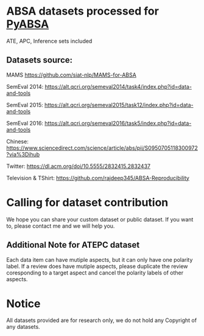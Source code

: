 # ABSA datasets processed for [PyABSA](https://github.com/yangheng95/PyABSA)
ATE, APC, Inference sets included

## Datasets source:

MAMS https://github.com/siat-nlp/MAMS-for-ABSA

SemEval 2014: https://alt.qcri.org/semeval2014/task4/index.php?id=data-and-tools

SemEval 2015: https://alt.qcri.org/semeval2015/task12/index.php?id=data-and-tools

SemEval 2016: https://alt.qcri.org/semeval2016/task5/index.php?id=data-and-tools

Chinese: https://www.sciencedirect.com/science/article/abs/pii/S0950705118300972?via%3Dihub

Twitter: https://dl.acm.org/doi/10.5555/2832415.2832437

Television & TShirt: https://github.com/rajdeep345/ABSA-Reproducibility

# Calling for dataset contribution
We hope you can share your custom dataset or public dataset. If you want to, please contact me and we will help you.

## Additional Note for ATEPC dataset
Each data item can have mutiple aspects, but it can only have one polarity label. If a review does have mutiple aspects, please duplicate the review coresponding to a target aspect and cancel the polarity labels of other aspects.

# Notice

All datasets provided are for research only, we do not hold any Copyright of any datasets.
